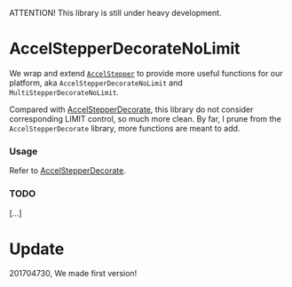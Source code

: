 ATTENTION! This library is still under heavy development.

# AccelStepperDecorateNoLimit

We wrap and extend [`AccelStepper`](http://www.airspayce.com/mikem/arduino/AccelStepper) to provide more useful functions for our platform, aka `AccelStepperDecorateNoLimit` and `MultiStepperDecorateNoLimit`.

Compared with [AccelStepperDecorate](https://github.com/MiaoDX/AccelStepperDecorate), this library do not consider corresponding LIMIT control, so much more clean. By far, I prune from the `AccelStepperDecorate` library, more functions are meant to add.

### Usage

Refer to [AccelStepperDecorate](https://github.com/MiaoDX/AccelStepperDecorate).

### TODO

[...]

# Update

201704730, We made first version!